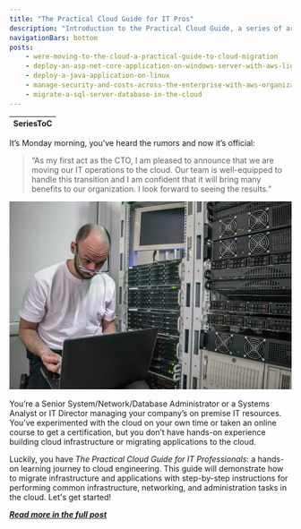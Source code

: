 ```yaml
---
title: "The Practical Cloud Guide for IT Pros"
description: "Introduction to the Practical Cloud Guide, a series of articles and tutorials to help IT Administrators and Pros successfully transition to the cloud"
navigationBars: bottom
posts:
    - were-moving-to-the-cloud-a-practical-guide-to-cloud-migration
    - deploy-an-asp-net-core-application-on-windows-server-with-aws-lightsail
    - deploy-a-java-application-on-linux
    - manage-security-and-costs-across-the-enterprise-with-aws-organizations
    - migrate-a-sql-server-database-in-the-cloud
--- 
```


| SeriesToC |
|-----------|

It’s Monday morning, you’ve heard the rumors and now it’s official:

> “As my first act as the CTO, I am pleased to announce that we are moving our IT operations to the cloud. Our team is well-equipped to handle this transition and I am confident that it will bring many benefits to our organization. I look forward to seeing the results.”

![Surprised sysadmin looking at their laptop while sitting in front of a rack of servers](./were-moving-to-the-cloud-a-practical-guide-to-cloud-migration/images/sysadmin_monday_surprise.jpeg)

You’re a Senior System/Network/Database Administrator or a Systems Analyst or IT Director managing your company’s on premise IT resources. You’ve experimented with the cloud on your own time or taken an online course to get a certification, but you don’t have hands-on experience building cloud infrastructure or migrating applications to the cloud.

Luckily, you have *The Practical Cloud Guide for IT Professionals*: a hands-on learning journey to cloud engineering. This guide will demonstrate how to migrate infrastructure and applications with step-by-step instructions for performing common infrastructure, networking, and administration tasks in the cloud. Let's get started!

***[Read more in the full post](/tutorials/practical-cloud-guide/were-moving-to-the-cloud-a-practical-guide-to-cloud-migration)***
